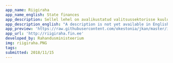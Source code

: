 ```yaml
---
app_name: Riigiraha
app_name_english: State finances
app_description: Sellel lehel on avalikustatud valitsussektorisse kuuluvate üksuste raamatupidamise andmed perioodist 2004 kuni 2018 9 kuud (andmed seisuga 05.11.2018). Rakendus võimaldab analüüsida nende finantsseisu ning -tegevust.
app_description_english: "A description is not yet available in English"
app_preview: 'https://raw.githubusercontent.com/okestonia/jkan/master/img/riigiraha.PNG'
app_url: 'http://riigiraha.fin.ee'
developed_by: Rahandusministeerium
img: riigiraha.PNG
tags:
submitted: 2018/11/15
---
```

